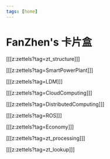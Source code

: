 ```yaml
---
tags: [home]
---
```


# FanZhen's 卡片盒

[[[z:zettels?tag=zt_structure]]]

[[[z:zettels?tag=SmartPowerPlant]]]

[[[z:zettels?tag=LDM]]]

[[[z:zettels?tag=CloudComputing]]]

[[[z:zettels?tag=DistributedComputing]]]

[[[z:zettels?tag=ROS]]]

[[[z:zettels?tag=Economy]]]

[[[z:zettels?tag=zt_processing]]]

[[[z:zettels?tag=zt_lookup]]]
